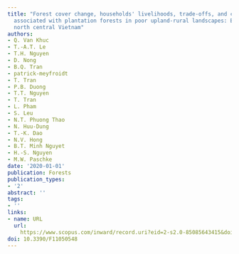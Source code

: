 ```yaml
---
title: "Forest cover change, households' livelihoods, trade-offs, and constraints
  associated with plantation forests in poor upland-rural landscapes: Evidence from
  north central Vietnam"
authors:
- Q. Van Khuc
- T.-A.T. Le
- T.H. Nguyen
- D. Nong
- B.Q. Tran
- patrick-meyfroidt
- T. Tran
- P.B. Duong
- T.T. Nguyen
- T. Tran
- L. Pham
- S. Leu
- N.T. Phuong Thao
- N. Huu-Dung
- T.-K. Dao
- N.V. Hong
- B.T. Minh Nguyet
- H.-S. Nguyen
- M.W. Paschke
date: '2020-01-01'
publication: Forests
publication_types:
- '2'
abstract: ''
tags:
- ''
links:
- name: URL
  url: 
    https://www.scopus.com/inward/record.uri?eid=2-s2.0-85085643415&doi=10.3390%2fF11050548&partnerID=40&md5=9483cee37c9ad186243dcdf1664154da
doi: 10.3390/F11050548
---
```

